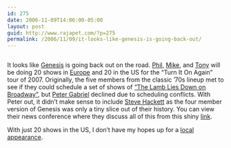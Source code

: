 ```yaml
---
id: 275
date: 2006-11-09T14:06:00-05:00
layout: post
guid: http://www.rajapet.com/?p=275
permalink: /2006/11/09/it-looks-like-genesis-is-going-back-out/
---
```

[<img alt="" src="https://i2.wp.com/photos1.blogger.com/blogger2/6636/1399/320/image4.png?w=680" border="0" data-recalc-dims="1" />](https://i2.wp.com/photos1.blogger.com/blogger2/6636/1399/1600/image4.png)

<div>
</div>

It looks like [Genesis](http://en.wikipedia.org/wiki/Genesis_(band)) is going back out on the road. [Phil](http://www.philcollins.co.uk/), [Mike](http://en.wikipedia.org/wiki/Mike_Rutherford), and [Tony](http://en.wikipedia.org/wiki/Tony_Banks_(musician)) will be doing 20 shows in [Europe](http://www.genesis-music.com/genesisdates.htm) and 20 in the US for the &#8220;Turn It On Again&#8221; tour of 2007. Originally, the five members from the classic &#8217;70s lineup met to see if they could schedule a set of shows of [&#8220;The Lamb Lies Down on Broadway&#8221;](http://en.wikipedia.org/wiki/The_Lamb_Lies_Down_on_Broadway), but [Peter Gabriel](http://www.petergabriel.com/) declined due to scheduling conflicts. With Peter out, it didn&#8217;t make sense to include [Steve Hackett](http://www.stevehackett.com/) as the four member version of Genesis was only a tiny slice out of their history. You can view their news conference where they discuss all of this from this shiny [link](http://www.genesis-music.com/).



With just 20 shows in the US, I don&#8217;t have my hopes up for a [local](http://www.pepsiarena.com/) [appearance](http://www.spac.org/).</p> 

[<img alt="" src="https://i0.wp.com/photos1.blogger.com/blogger2/6636/1399/320/image3.png?w=680" border="0" data-recalc-dims="1" />](https://i2.wp.com/photos1.blogger.com/blogger2/6636/1399/1600/image3.png)
